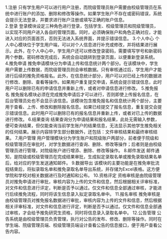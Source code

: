   1.注册
只有学生用户可以进行用户注册，而院级管理员账户需要由校级管理员在系统中进行账户的添加、删除和修改等操作。如果学生账户不存在或密码错误，系统会提示无法登录，并要求进行账户注册或填写正确的账户信息。<br>
  2.登录
登录模块设定三种角色进行登录，包括学生、校级管理员和院级管理员，以实现不同用户进入各自的管理页面。同时，必须确保账户和角色正确对应，才能进入对应的页面首页，否则无法进入系统界面，并提示错误信息。
  3.个人中心
个人中心模块位于学生用户端，可以对个人信息进行补充或修改，并将结果进行展示。此外，在个人中心中，学生用户还可以修改登录密码，需要填写学号和新密码两个参数。密码修改完成后，系统会自动跳转到登录页面，以便重新登录系统。
  4.推免申请
推免申请模块分为申请上传和信息统计两个部分。在该模块中，学生用户需要上传数据，而院级管理员则会审核数据。只有审核通过后，学生用户才能进行后续的推免资格报名。此外，在信息统计部分，用户可以对已经上传的数据进行修改、删除、查看等操作。如果用户重复提交申请，系统会提示错误信息，此时用户可以删除已有的申请信息并重新上传，或者对申请信息进行修改。
  5.推免报名
推免报名模块必须在完成推免申请后才可以进行，否则即使上传报名信息，在后台管理员处也不会显示该信息。该模块包含推免报名和信息统计两个部分，主要用于查看、上传、修改和删除报名信息。如果已经提交了报名信息，重复提交会提示错误信息。此时用户可以删除已有的报名信息并重新上传，或者对已上传的数据进行修改。
  6.结果查询
结果查询分为申请结果和报名结果，此处无需输入参数，便可查询结果，但仅能查询当前学生账户的结果信息，无法显示其他学生推免相关的任何结果。展示内容除学生部分数据外，还包括：文件审核结果和最终审核结果。
  7.用户管理
用户管理模块分为学生账户和院级账户两部分，前者便于院级和校级管理员在审批时，对学生数据进行查询、删除、修改等操作；后者则是由校级管理员进行管理，对院级账户进行增添、删除、修改等操作。
  8.邮件发送
邮件通知，是院级或校级管理员在完成结果审批，生成拟定录取名单或推免录取结果名单后，给对应的学生发送通知邮件。
  9.数据导出
该模块的主要功能是在推免审批流程结束后，将拟录取名单和推免录取名单导出系统，并存储为Excel表格。这方便学院和学校对相关数据进行及时通知和公布。
  10.资格评定
资格审核是由院级管理员对推免申请进行审批，审核内容为上传的文件和信息，然后根据相关评审标准，对文件和信息进行评定，判断是否予以通过。仅文件和信息全部通过审核，才能进行后续推免流程，同时将该生信息录入拟定录取名单中。
  11.报名审核
推免审核是由校级管理员对推免报名数据进行审批，审核内容为上传的文件和信息，然后根据相关评审标准，对文件和信息进行评定，判断是否予以通过。仅文件和信息全部通过审核，才会给予推免研究生资格，同时将信息录入录取名单中。
  12.公告管理
公告系统是由校级管理员负责管理，执行对公告的发布、修改、删除等操作。同时在学生端、院级管理员端、校级管理员端设计查看公告的信息接口，便于用户查看公告内容。
